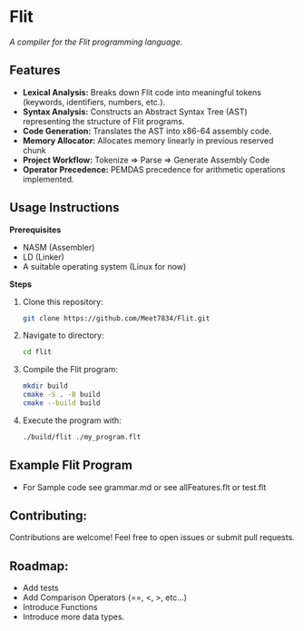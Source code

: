 # Flit
*A compiler for the Flit programming language.*

## Features

* **Lexical Analysis:** Breaks down Flit code into meaningful tokens (keywords, identifiers, numbers, etc.).
* **Syntax Analysis:** Constructs an Abstract Syntax Tree (AST) representing the structure of Flit programs.
* **Code Generation:** Translates the AST into x86-64 assembly code.
* **Memory Allocator:** Allocates memory linearly in previous reserved chunk
* **Project Workflow:** Tokenize => Parse => Generate Assembly Code 
* **Operator Precedence:** PEMDAS precedence for arithmetic operations implemented.

## Usage Instructions
**Prerequisites**

* NASM (Assembler)
* LD (Linker)
* A suitable operating system (Linux for now)

**Steps**

1.  Clone this repository:
    ```bash
    git clone https://github.com/Meet7834/Flit.git
    ```

2.  Navigate to directory:
    ```bash
    cd flit
    ```

3.  Compile the Flit program:
    ```bash
    mkdir build
    cmake -S . -B build
    cmake --build build 
    ```
4.  Execute the program with:
    ```bash
    ./build/flit ./my_program.flt
    ```
## Example Flit Program
*  For Sample code see grammar.md or see allFeatures.flt or test.flt

## Contributing:
Contributions are welcome! Feel free to open issues or submit pull requests.

## Roadmap:
* Add tests
* Add Comparison Operators (==, <, >, etc...)
* Introduce Functions
* Introduce more data types.
